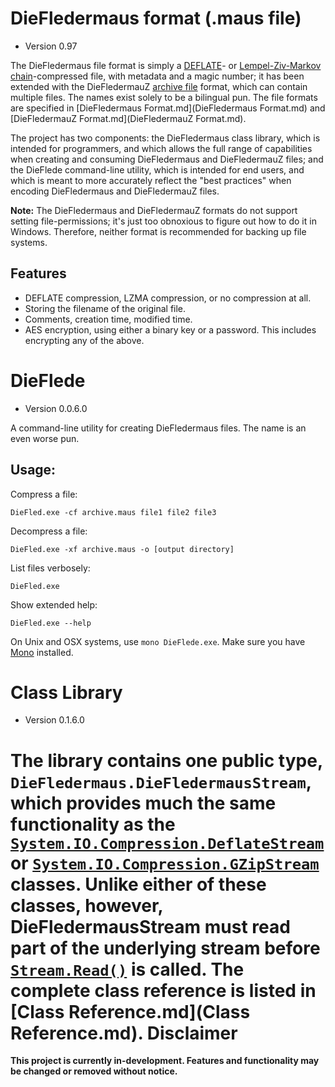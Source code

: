 ﻿DieFledermaus format (.maus file)
=================================
* Version 0.97

The DieFledermaus file format is simply a [DEFLATE](http://en.wikipedia.org/wiki/DEFLATE)- or [Lempel-Ziv-Markov chain](https://en.wikipedia.org/wiki/Lempel%E2%80%93Ziv%E2%80%93Markov_chain_algorithm)-compressed file, with metadata and a magic number; it has been extended with the DieFledermauZ [archive file](https://en.wikipedia.org/wiki/Archive_file) format, which can contain multiple files. The names exist solely to be a bilingual pun. The file formats are specified in [DieFledermaus Format.md](DieFledermaus Format.md) and [DieFledermauZ Format.md](DieFledermauZ Format.md).

The project has two components: the DieFledermaus class library, which is intended for programmers, and which allows the full range of capabilities when creating and consuming DieFledermaus and DieFledermauZ files; and the DieFlede command-line utility, which is intended for end users, and which is meant to more accurately reflect the "best practices" when encoding DieFledermaus and DieFledermauZ files.

**Note:** The DieFledermaus and DieFledermauZ formats do not support setting file-permissions; it's just too obnoxious to figure out how to do it in Windows. Therefore, neither format is recommended for backing up file systems.

Features
--------
* DEFLATE compression, LZMA compression, or no compression at all.
* Storing the filename of the original file.
* Comments, creation time, modified time.
* AES encryption, using either a binary key or a password. This includes encrypting any of the above.

DieFlede
========
* Version 0.0.6.0

A command-line utility for creating DieFledermaus files. The name is an even worse pun.

Usage:
------
Compress a file:
```
DieFled.exe -cf archive.maus file1 file2 file3
```

Decompress a file:
```
DieFled.exe -xf archive.maus -o [output directory]
```

List files verbosely:
```
DieFled.exe
```

Show extended help:
```
DieFled.exe --help
```

On Unix and OSX systems, use `mono DieFlede.exe`. Make sure you have [Mono](http://www.mono-project.com/) installed.

Class Library
=============
* Version 0.1.6.0

The library contains one public type, `DieFledermaus.DieFledermausStream`, which provides much the same functionality as the [`System.IO.Compression.DeflateStream`](https://msdn.microsoft.com/en-us/library/system.io.compression.deflatestream.aspx) or [`System.IO.Compression.GZipStream`](https://msdn.microsoft.com/en-us/library/system.io.compression.gzipstream.aspx) classes. Unlike either of these classes, however, DieFledermausStream must read part of the underlying stream before [`Stream.Read()`](https://msdn.microsoft.com/en-us/library/system.io.stream.read%28v=vs.110%29.aspx) is called. The complete class reference is listed in [Class Reference.md](Class Reference.md).
Disclaimer
==========
**This project is currently in-development. Features and functionality may be changed or removed without notice.**
